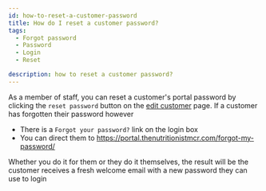```yaml
---
id: how-to-reset-a-customer-password
title: How do I reset a customer password?
tags:
  - Forgot password
  - Password
  - Login
  - Reset

description: how to reset a customer password?
---
```


As a member of staff, you can reset a customer's portal password by clicking the `reset password` button on the [edit customer](../Pages/customers.md#edit-customer) page. If a customer has forgotten their password however

- There is a `Forgot your password?` link on the login box
- You can direct them to https://portal.thenutritionistmcr.com/forgot-my-password/

Whether you do it for them or they do it themselves, the result will be the customer receives a fresh welcome email with a new password they can use to login
